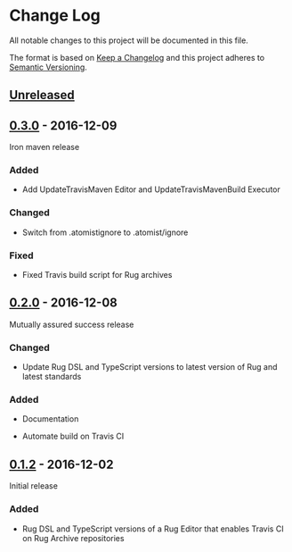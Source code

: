 # Change Log

All notable changes to this project will be documented in this file.

The format is based on [Keep a Changelog](http://keepachangelog.com/)
and this project adheres to [Semantic Versioning](http://semver.org/).

## [Unreleased]

[Unreleased]: https://github.com/atomist-rugs/travis-editors/compare/0.3.0...HEAD

## [0.3.0] - 2016-12-09

[0.3.0]: https://github.com/atomist-rugs/travis-editors/compare/0.2.0...0.3.0

Iron maven release

### Added

-   Add UpdateTravisMaven Editor and UpdateTravisMavenBuild Executor

### Changed

-   Switch from .atomistignore to .atomist/ignore

### Fixed

-   Fixed Travis build script for Rug archives

## [0.2.0] - 2016-12-08

[0.2.0]: https://github.com/atomist-rugs/travis-editors/compare/0.1.2...0.2.0

Mutually assured success release

### Changed

-   Update Rug DSL and TypeScript versions to latest version of Rug
    and latest standards

### Added

-   Documentation

-   Automate build on Travis CI

## [0.1.2] - 2016-12-02

Initial release

[0.1.2]: https://github.com/atomist-rugs/travis-editors/tree/dd83671b2c364c132e69bcca2d67fc3ea63a4144

### Added

-   Rug DSL and TypeScript versions of a Rug Editor that enables
    Travis CI on Rug Archive repositories
